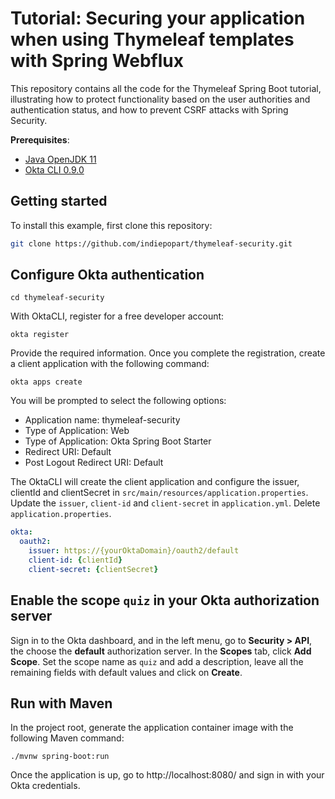 # Tutorial: Securing your application when using Thymeleaf templates with Spring Webflux

This repository contains all the code for the Thymeleaf Spring Boot tutorial, illustrating how to protect functionality based on the user authorities and authentication status, and how to prevent CSRF attacks with Spring Security.

**Prerequisites**:
- [Java OpenJDK 11](https://jdk.java.net/java-se-ri/11)
- [Okta CLI 0.9.0](https://cli.okta.com)

## Getting started

To install this example, first clone this repository:

```bash
git clone https://github.com/indiepopart/thymeleaf-security.git
```

## Configure Okta authentication

```shell
cd thymeleaf-security
```

With OktaCLI, register for a free developer account:

```shell
okta register
```
Provide the required information. Once you complete the registration, create a client application with the following command:

```shell
okta apps create
```
You will be prompted to select the following options:

- Application name: thymeleaf-security
- Type of Application: Web
- Type of Application: Okta Spring Boot Starter
- Redirect URI: Default
- Post Logout Redirect URI: Default

The OktaCLI will create the client application and configure the issuer, clientId and clientSecret in `src/main/resources/application.properties`. Update the `issuer`, `client-id` and `client-secret` in `application.yml`. Delete `application.properties`.

```yml
okta:
  oauth2:
    issuer: https://{yourOktaDomain}/oauth2/default
    client-id: {clientId}
    client-secret: {clientSecret}
```

## Enable the scope `quiz` in your Okta authorization server

Sign in to the Okta dashboard, and in the left menu, go to **Security > API**, the choose the **default** authorization server. In the **Scopes** tab, click **Add Scope**. Set the scope name as `quiz` and add a description, leave all the remaining fields with default values and click on **Create**.

## Run with Maven

In the project root, generate the application container image with the following Maven command:

```shell
./mvnw spring-boot:run
```

Once the application is up, go to http://localhost:8080/ and sign in with your Okta credentials.
